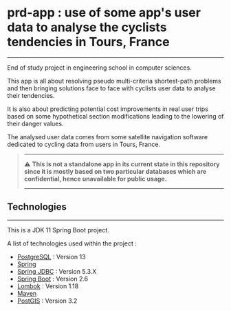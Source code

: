 # prd-app : use of some app's user data to analyse the cyclists tendencies in Tours, France

***
End of study project in engineering school in computer sciences.

This app is all about resolving pseudo multi-criteria shortest-path problems and then bringing solutions face to face 
with cyclists user data to analyse their tendencies. 

It is also about predicting potential cost improvements in real user
trips based on some hypothetical section modifications  leading to the lowering of
their danger values.

The analysed user data comes from some satellite navigation software dedicated to cycling data from users in Tours, France.

>***
>
> :warning: **This is not a standalone app in its current state in this repository since it is mostly based on two particular databases which are confidential, hence unavailable for public usage.** 
>  
>***

## Technologies
***
This is a JDK 11 Spring Boot project.

A list of technologies used within the project :
* [PostgreSQL](https://www.postgresql.org/) : Version 13
* [Spring](https://spring.io/)
* [Spring JDBC](https://mvnrepository.com/artifact/org.springframework/spring-jdbc) : Version 5.3.X
* [Spring Boot](https://spring.io/projects/spring-boot) : Version 2.6
* [Lombok](https://projectlombok.org/) : Version 1.18
* [Maven](https://maven.apache.org/)
* [PostGIS](https://postgis.net/) : Version 3.2




